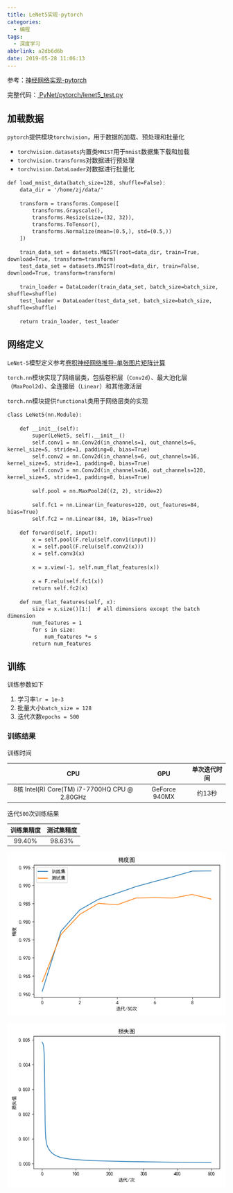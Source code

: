 ```yaml
---
title: LeNet5实现-pytorch
categories:
  - 编程
tags:
  - 深度学习
abbrlink: a2db6d6b
date: 2019-05-28 11:06:13
---
```


参考：[神经网络实现-pytorch](https://www.zhujian.tech/posts/5a77dbca.html#more)

完整代码：[ PyNet/pytorch/lenet5_test.py ](https://github.com/zjZSTU/PyNet/blob/master/pytorch/lenet5_test.py)

## 加载数据

`pytorch`提供模块`torchvision`，用于数据的加载、预处理和批量化

* `torchvision.datasets`内置类`MNIST`用于`mnist`数据集下载和加载
* `torchvision.transforms`对数据进行预处理
* `torchvision.DataLoader`对数据进行批量化

```
def load_mnist_data(batch_size=128, shuffle=False):
    data_dir = '/home/zj/data/'

    transform = transforms.Compose([
        transforms.Grayscale(),
        transforms.Resize(size=(32, 32)),
        transforms.ToTensor(),
        transforms.Normalize(mean=(0.5,), std=(0.5,))
    ])

    train_data_set = datasets.MNIST(root=data_dir, train=True, download=True, transform=transform)
    test_data_set = datasets.MNIST(root=data_dir, train=False, download=True, transform=transform)

    train_loader = DataLoader(train_data_set, batch_size=batch_size, shuffle=shuffle)
    test_loader = DataLoader(test_data_set, batch_size=batch_size, shuffle=shuffle)

    return train_loader, test_loader
```

## 网络定义

`LeNet-5`模型定义参考[卷积神经网络推导-单张图片矩阵计算](https://www.zhujian.tech/posts/3accb62a.html#more)

`torch.nn`模块实现了网络层类，包括卷积层（`Conv2d`）、最大池化层（`MaxPool2d`）、全连接层（`Linear`）和其他激活层

`torch.nn`模块提供`functional`类用于网络层类的实现

```
class LeNet5(nn.Module):

    def __init__(self):
        super(LeNet5, self).__init__()
        self.conv1 = nn.Conv2d(in_channels=1, out_channels=6, kernel_size=5, stride=1, padding=0, bias=True)
        self.conv2 = nn.Conv2d(in_channels=6, out_channels=16, kernel_size=5, stride=1, padding=0, bias=True)
        self.conv3 = nn.Conv2d(in_channels=16, out_channels=120, kernel_size=5, stride=1, padding=0, bias=True)

        self.pool = nn.MaxPool2d((2, 2), stride=2)

        self.fc1 = nn.Linear(in_features=120, out_features=84, bias=True)
        self.fc2 = nn.Linear(84, 10, bias=True)

    def forward(self, input):
        x = self.pool(F.relu(self.conv1(input)))
        x = self.pool(F.relu(self.conv2(x)))
        x = self.conv3(x)

        x = x.view(-1, self.num_flat_features(x))

        x = F.relu(self.fc1(x))
        return self.fc2(x)

    def num_flat_features(self, x):
        size = x.size()[1:]  # all dimensions except the batch dimension
        num_features = 1
        for s in size:
            num_features *= s
        return num_features
```

## 训练

训练参数如下

1. 学习率`lr = 1e-3`
2. 批量大小`batch_size = 128`
3. 迭代次数`epochs = 500`

### 训练结果

训练时间

|                      CPU                      	|      GPU      	| 单次迭代时间 	|
|:---------------------------------------------:	|:-------------:	|:------------:	|
| 8核 Intel(R) Core(TM) i7-7700HQ CPU @ 2.80GHz 	| GeForce 940MX 	|    约13秒    	|

迭代`500`次训练结果

| 训练集精度 	| 测试集精度 	|
|:----------:	|:----------:	|
|   99.40%   	|   98.63%   	|

![](/imgs/LeNet5实现-pytorch/pytorch_lenet5_mnist_accuracy.png)

![](/imgs/LeNet5实现-pytorch/pytorch_lenet5_mnist_loss.png)


